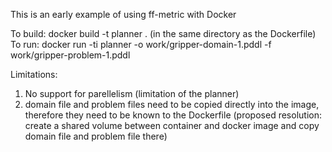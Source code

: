 
This is an early example of using ff-metric with Docker

To build: docker build -t planner . (in the same directory as the Dockerfile)
To run: docker run -ti planner -o work/gripper-domain-1.pddl -f work/gripper-problem-1.pddl

Limitations:

1) No support for parellelism (limitation of the planner)
2) domain file and problem files need to be copied directly into the image, 
therefore they need to be known to the Dockerfile (proposed resolution: create a 
shared volume between container and docker image and copy domain file and 
problem file there)
